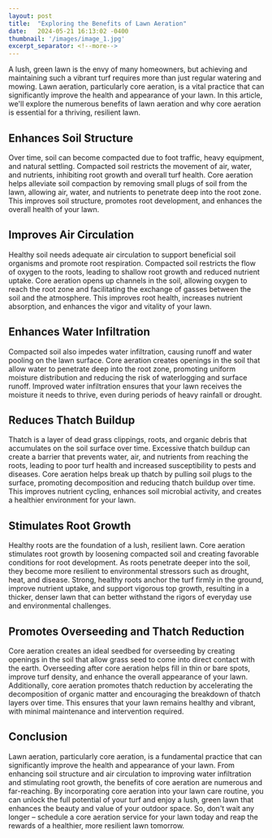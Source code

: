 ```yaml
---
layout: post
title:  "Exploring the Benefits of Lawn Aeration"
date:   2024-05-21 16:13:02 -0400
thumbnail: '/images/image_1.jpg'
excerpt_separator: <!--more-->
---
```

A lush, green lawn is the envy of many homeowners, but achieving and maintaining such a vibrant turf requires more than just regular watering and mowing. <!--more-->Lawn aeration, particularly core aeration, is a vital practice that can significantly improve the health and appearance of your lawn. In this article, we'll explore the numerous benefits of lawn aeration and why core aeration is essential for a thriving, resilient lawn.

## Enhances Soil Structure
Over time, soil can become compacted due to foot traffic, heavy equipment, and natural settling. Compacted soil restricts the movement of air, water, and nutrients, inhibiting root growth and overall turf health. Core aeration helps alleviate soil compaction by removing small plugs of soil from the lawn, allowing air, water, and nutrients to penetrate deep into the root zone. This improves soil structure, promotes root development, and enhances the overall health of your lawn.

## Improves Air Circulation
Healthy soil needs adequate air circulation to support beneficial soil organisms and promote root respiration. Compacted soil restricts the flow of oxygen to the roots, leading to shallow root growth and reduced nutrient uptake. Core aeration opens up channels in the soil, allowing oxygen to reach the root zone and facilitating the exchange of gasses between the soil and the atmosphere. This improves root health, increases nutrient absorption, and enhances the vigor and vitality of your lawn.

## Enhances Water Infiltration
Compacted soil also impedes water infiltration, causing runoff and water pooling on the lawn surface. Core aeration creates openings in the soil that allow water to penetrate deep into the root zone, promoting uniform moisture distribution and reducing the risk of waterlogging and surface runoff. Improved water infiltration ensures that your lawn receives the moisture it needs to thrive, even during periods of heavy rainfall or drought.

## Reduces Thatch Buildup
Thatch is a layer of dead grass clippings, roots, and organic debris that accumulates on the soil surface over time. Excessive thatch buildup can create a barrier that prevents water, air, and nutrients from reaching the roots, leading to poor turf health and increased susceptibility to pests and diseases. Core aeration helps break up thatch by pulling soil plugs to the surface, promoting decomposition and reducing thatch buildup over time. This improves nutrient cycling, enhances soil microbial activity, and creates a healthier environment for your lawn.

## Stimulates Root Growth
Healthy roots are the foundation of a lush, resilient lawn. Core aeration stimulates root growth by loosening compacted soil and creating favorable conditions for root development. As roots penetrate deeper into the soil, they become more resilient to environmental stressors such as drought, heat, and disease. Strong, healthy roots anchor the turf firmly in the ground, improve nutrient uptake, and support vigorous top growth, resulting in a thicker, denser lawn that can better withstand the rigors of everyday use and environmental challenges.

## Promotes Overseeding and Thatch Reduction
Core aeration creates an ideal seedbed for overseeding by creating openings in the soil that allow grass seed to come into direct contact with the earth. Overseeding after core aeration helps fill in thin or bare spots, improve turf density, and enhance the overall appearance of your lawn. Additionally, core aeration promotes thatch reduction by accelerating the decomposition of organic matter and encouraging the breakdown of thatch layers over time. This ensures that your lawn remains healthy and vibrant, with minimal maintenance and intervention required.

## Conclusion
Lawn aeration, particularly core aeration, is a fundamental practice that can significantly improve the health and appearance of your lawn. From enhancing soil structure and air circulation to improving water infiltration and stimulating root growth, the benefits of core aeration are numerous and far-reaching. By incorporating core aeration into your lawn care routine, you can unlock the full potential of your turf and enjoy a lush, green lawn that enhances the beauty and value of your outdoor space. So, don't wait any longer – schedule a core aeration service for your lawn today and reap the rewards of a healthier, more resilient lawn tomorrow.
